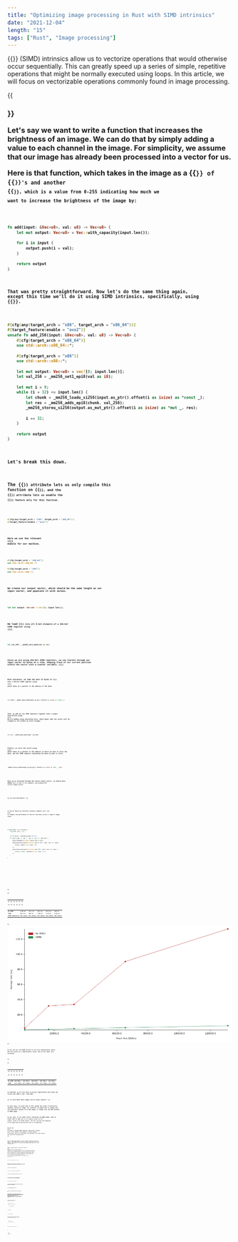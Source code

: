```yaml
---
title: "Optimizing image processing in Rust with SIMD intrinsics"
date: "2021-12-04"
length: "15"
tags: ["Rust", "Image processing"]
---
```

{{<link text="Single instruction, multiple data" href="https://en.wikipedia.org/wiki/SIMD">}}
(SIMD) intrinsics allow us to vectorize operations that would otherwise occur
sequentially. This can greatly speed up a series of simple, repetitive operations that might be normally 
executed using loops. In this article, we will focus on vectorizable operations commonly found in image processing.

{{<h3 text="Adjusting image brightness">}}

Let's say we want to write a function that increases the brightness of an image. We can do that by
simply adding a value to each channel in the image. For simplicity, we assume that our image has already been 
processed into a vector for us. 

Here is that function, which takes in the image as a 
{{<code text="Vec">}} of {{<code text="u8">}}'s and another  {{<code text="u8">}}, which is a value from 0-255 
indicating how much we want to increase the brightness of the image by:

```rust
fn add(input: &Vec<u8>, val: u8) -> Vec<u8> {
    let mut output: Vec<u8> = Vec::with_capacity(input.len());

    for i in input {
        output.push(i + val);
    }

    return output
}
```

That was pretty straightforward. Now let's do the same thing again, except this time we'll do it using SIMD intrinsics,
specifically, using 
{{<link text="AVX2 instructions" href="https://en.wikipedia.org/wiki/Advanced_Vector_Extensions">}}.

```rust
#[cfg(any(target_arch = "x86", target_arch = "x86_64"))]
#[target_feature(enable = "avx2")]
unsafe fn add_256(input: &Vec<u8>, val: u8) -> Vec<u8> {
    #[cfg(target_arch = "x86_64")]
    use std::arch::x86_64::*;

    #[cfg(target_arch = "x86")]
    use std::arch::x86::*;
    
    let mut output: Vec<u8> = vec![0; input.len()];
    let val_256 = _mm256_set1_epi8(val as i8);

    let mut i = 0;
    while (i + 32) <= input.len() {
        let chunk = _mm256_loadu_si256(input.as_ptr().offset(i as isize) as *const _);
        let res = _mm256_adds_epi8(chunk, val_256);
        _mm256_storeu_si256(output.as_mut_ptr().offset(i as isize) as *mut _, res);

        i += 32;
    }

    return output
}
```

Let's break this down.

The {{<code text="#[cfg]">}} attribute lets us only compile this function on {{<code text="x86/x86_64">}}, and
the {{<code text="#[target_feature]">}} attribute lets us enable the {{<code text="avx2">}} feature only for this function.

```rust
#[cfg(any(target_arch = "x86", target_arch = "x86_64"))]
#[target_feature(enable = "avx2")]
```

Here we use the relevant {{<link text="arch" href="https://doc.rust-lang.org/core/arch/index.html#">}} module
for our machine.

```rust
#[cfg(target_arch = "x86_64")]
use std::arch::x86_64::*;

#[cfg(target_arch = "x86")]
use std::arch::x86::*;
```

We create our output vector, which should be the same length as our input vector, and populate it with zeroes.

```rust
let mut output: Vec<u8> = vec![0; input.len()];
```

We load {{<code text="val">}} into all 8-bit elements of a 256-bit SIMD register using
{{<link text="_mm256_set1_epi8" href="https://doc.rust-lang.org/core/arch/x86_64/fn._mm256_set1_epi8.html">}}.

```rust
let val_256 = _mm256_set1_epi8(val as i8);
```

Since we are using 256-bit SIMD registers, we can iterate through our input vector 32 bytes at a time, keeping
track of our current position within the vector with a counter variable, {{<code text="i">}}.

Each iteration, we load the next 32 bytes of {{<code text="input">}} into a 256-bit SIMD register using
{{<link text="_mm256_loadu_si256" href="https://doc.rust-lang.org/core/arch/x86_64/fn._mm256_loadu_si256.html">}},
which takes in a pointer to the address of the data.

```rust
let chunk = _mm256_loadu_si256(input.as_ptr().offset(i as isize) as *const _);
```

Then, we add our two SIMD registers together with a single instruction using
{{<link text="_mm256_adds_epi8" href="https://doc.rust-lang.org/core/arch/x86_64/fn._mm256_adds_epi8.html">}}.
We are adding using saturation here, which means that the result will be clamped to fit within an 8-bit integer.

```rust
let res = _mm256_adds_epi8(chunk, val_256);
```

Finally, we store the result using
{{<link text="_mm256_storeu_si256" href="https://doc.rust-lang.org/core/arch/x86_64/fn._mm256_storeu_si256.html">}},
which takes in a pointer to the address of where we want to store the data, and the SIMD register containing the data
we want to store.

```rust
_mm256_storeu_si256(output.as_mut_ptr().offset(i as isize) as *mut _, res);
```

Once we've iterated through the entire input vector, we should have added {{<code text="val">}} to each of its
elements, and produced the correct output vector!

{{< h3 text="Benchmarks" >}}

So how do these two functions actually compare? Let's use 
{{<link text="criterion" href="https://github.com/bheisler/criterion.rs">}} to compare the performance
of the two functions across a range of image sizes.

```rust
fn bench_add(c: &mut Criterion) {
    static KB: usize = 1024;

    let mut group = c.benchmark_group("Add 10");
    for size in [KB, 16 * KB, 32 * KB, 64 * KB, 128 * KB].iter() {
        group.throughput(Throughput::Bytes(*size as u64));
        group.bench_with_input(BenchmarkId::new("No SIMD", size), size, |b, &size| {
            b.iter(|| add(&vec![10; size], 10))
        });
        group.bench_with_input(BenchmarkId::new("SIMD", size), size, |b, &size| {
            b.iter(|| unsafe { add_256(&vec![10; size], 10) })
        });
    }
}
```

<!---
```rust
Add 10/No SIMD/1024     time:   [1.9911 us 1.9913 us 1.9916 us]
                        thrpt:  [490.35 MiB/s 490.41 MiB/s 490.47 MiB/s]
Add 10/SIMD/1024        time:   [82.407 ns 82.845 ns 83.485 ns]
                        thrpt:  [11.423 GiB/s 11.512 GiB/s 11.573 GiB/s]
                        
Add 10/No SIMD/16384    time:   [31.677 us 31.680 us 31.683 us]
                        thrpt:  [493.17 MiB/s 493.22 MiB/s 493.26 MiB/s]
Add 10/SIMD/16384       time:   [621.91 ns 622.53 ns 623.34 ns]
                        thrpt:  [24.479 GiB/s 24.511 GiB/s 24.535 GiB/s]
                        
Add 10/No SIMD/32768    time:   [33.592 us 33.598 us 33.605 us]
                        thrpt:  [929.91 MiB/s 930.11 MiB/s 930.27 MiB/s]
Add 10/SIMD/32768       time:   [1.4783 us 1.4792 us 1.4802 us]
                        thrpt:  [20.617 GiB/s 20.631 GiB/s 20.644 GiB/s]
                        
Add 10/No SIMD/65536    time:   [85.862 us 94.245 us 101.66 us]
                        thrpt:  [614.81 MiB/s 663.17 MiB/s 727.91 MiB/s]
Add 10/SIMD/65536       time:   [2.7283 us 2.7311 us 2.7369 us]
                        thrpt:  [22.301 GiB/s 22.348 GiB/s 22.371 GiB/s]
                        
Add 10/No SIMD/131072   time:   [134.03 us 134.03 us 134.04 us]
                        thrpt:  [932.55 MiB/s 932.60 MiB/s 932.65 MiB/s]
Add 10/SIMD/131072      time:   [5.2322 us 5.2328 us 5.2335 us]
                        thrpt:  [23.325 GiB/s 23.328 GiB/s 23.331 GiB/s]                                                                                                                                                                                                
```
-->

{{<h4 text="Speed">}}

| {{<h5 text="Size (bytes)">}} | {{<h5 text="1024">}} | {{<h5 text="16384">}} | {{<h5 text="32768">}} | {{<h5 text="65536">}} | {{<h5 text="131072">}} |
|------------------------------|----------------------|-----------------------|-----------------------|-----------------------|------------------------|
| No SIMD                      | 1.99 us              | 31.7 us               | 33.6 us               | 94.2 us               | 134 us                 |
| SIMD                         | 82.8 ns              | 623 ns                | 1.48 us               | 2.73 us               | 5.23 us                |
| SIMD Comparison              | 24x faster           | 51x faster            | 23x faster            | 35x faster            | 26x faster             |

{{<img src="/images/blog/simd_line_chart.png" alt="Benchmark line chart" width="900" >}}

As you can see, the SIMD version is not only significantly faster,
but also grows at a significantly slower rate as the input size increases.

{{<h4 text="Throughput">}}

| {{<h5 text="Size (bytes)">}} | {{<h5 text="1024">}} | {{<h5 text="16384">}} | {{<h5 text="32768">}} | {{<h5 text="65536">}} | {{<h5 text="131072">}} |
|------------------------------|----------------------|-----------------------|-----------------------|-----------------------|------------------------|
| No SIMD                      | 490 MiB/s            | 493 MiB/s             | 930 MiB/s             | 663 MiB/s             | 933 MiB/s              |
| SIMD                         | 11.5 GiB/s           | 24.5 GiB/s            | 20.6 GiB/s            | 22.3 GiB/s            | 23.3 GiB/s             |

As expected, we are also able to process significantly more bytes per second with SIMD (1 GiB = 1024 MiB).

{{< h3 text="What about images with an alpha channel?" >}}

In some cases, we would like to only change the values of particular channels within our image. For instance, we might
want to change only the saturation channel in an HSV image, or change only the RGB channels of RGBA image.

In our case, if our input vector represents an RGBA image, then we would like to add {{<code text="val">}} to all
channels except the 4th channel, which is the alpha channel. This will increase the brightness of the image
while preserving the level of transparency. 

We can use 
{{<link text="_mm256_blendv_epi8" href="https://doc.rust-lang.org/core/arch/x86_64/fn._mm256_blendv_epi8.html">}}
to create a masked SIMD register, which will contain {{<code text="val">}} for the elements corresponding to the RGB
elements in the input, and 0 for the elements corresponding to the alpha channel. This would look something like:
{{<code text="{val, val, val, 0, val, val, val, 0, ...}">}}. 

Since our RGBA image happens to have 4 channels, making each pixel 4 bytes, we can conveniently
fit exactly 8 pixels into each 256-bit SIMD register, allowing us to re-use the same masked SIMD register for each
32-byte chunk.

First, we need a mask. If you take a look at
{{<link text="Intel's documentation" href="https://www.intel.com/content/www/us/en/docs/intrinsics-guide/index.html#text=_mm256_blendv_epi8">}}
for {{<code text="_mm256_blendv_epi8">}}, you'll see that only the highest bit of each 8-bit element needs to be set
in the mask to have an effect on its corresponding element. So, for a 4-byte pixel, the mask would be entirely zeroes
except for the highest bit. Since this value is in two's complement form, with the highest bit representing the sign
bit, the value we pass it should be negative. It turns out that the correct value can be represented as 
{{<code text="-80000000">}} in hex. We'll use this value to generate a mask for all the pixels in the
256-bit register:

```rust
let mask = _mm256_set1_epi32(-0x80000000);
```

Then, we need two registers to "blend". We'll use the {{<code text="val_256">}} register we previously created, and
another register full of zeroes, which we can create with the following:

```rust
let zeroes_256 = _mm256_setzero_si256();
```

Finally, we create the desired masked register:

```rust
let val_masked = _mm256_blendv_epi8(zeroes_256, val_256, mask);
```

And instead of adding {{<code text="val_256">}} to each 32-byte chunk of our input vector, we now add our masked register:

```rust
let res = _mm256_adds_epi8(chunk, val_masked);
```

Voila! Now, we have an optimized way to increase the brightness on both non-alpha and alpha images.

{{< h3 text="Implementation Notes" >}}

{{< h4 text="1. Calling functions that use SIMD intrinsics" >}}

One disadvantage of using SIMD intrinsics is that they are platform-specific. If you are writing functions that
other people may use, you'll want to include a fallback version that will run on all platforms. This can be 
accomplished using the {{<code text="is_x86_feature_detected!">}} macro, which will detect if the specified feature
is supported at runtime. This way, the function will work on any machine, but will use our optimized version
wherever it is supported.

In our case, we can use our initial {{<code text="add">}} implementation as our fallback function.

```rust
fn add_fn(input: &Vec<u8>, val: u8) -> Vec<u8> {
    #[cfg(any(target_arch = "x86", target_arch = "x86_64"))]
    {
        if is_x86_feature_detected!("avx2") {
            return unsafe { add_256(input, val) }
        }
    }

    // Fallback function
    return add(input, val) 
}
```

{{< h4 text="2. Leftover data" >}}

Not all images will be perfectly divisible by 32 bytes. If there are any bytes left over at the end, we can simply
process them sequentially, as there will be no more than 31 bytes to process.

```rust
if i > input.len() {
    for j in (i - 32)..input.len() {
        output[j] = (input[j] + val).clamp(0, 255);
    }
}
```

I hope you found this helpful, and thanks for reading!

{{<h3 text="Additional resources">}}

- {{<link text="SIMD module" href="https://doc.rust-lang.org/core/arch/index.html">}}
- {{<link text="Portable SIMD module" href="https://rust-lang.github.io/portable-simd/core_simd/">}} (nightly-only)
- {{<link text="Intel Intrinsics Guide" href="https://www.intel.com/content/www/us/en/docs/intrinsics-guide/index.html#">}}